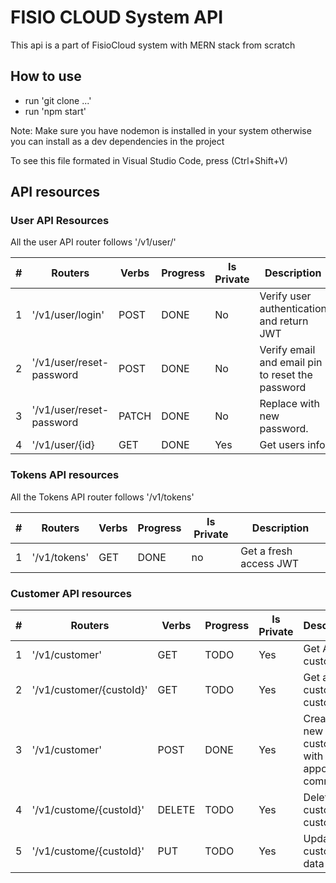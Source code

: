 # FISIO CLOUD System API
 
This api is a part of FisioCloud system with MERN stack from scratch
 
## How to use
 
- run 'git clone ...'
- run 'npm start'
 
Note: Make sure you have nodemon is installed in your system otherwise you can install as a dev dependencies in the project

To see this file formated in Visual Studio Code, press (Ctrl+Shift+V)
 
## API resources
 
### User API Resources
 
All the user API router follows '/v1/user/'
 
| #     | Routers                          | Verbs | Progress | Is Private | Description                                      |
| ----- | -------------------------------- | ----- | -------- | ---------- | ------------------------------------------------ |
| 1     | '/v1/user/login'                 | POST  | DONE     | No         | Verify user authentication and return JWT      |
| 2     | '/v1/user/reset-password         | POST  | DONE     | No         | Verify email and email pin to reset the password |
| 3     | '/v1/user/reset-password         | PATCH | DONE     | No         | Replace with new password.                      |
| 4     | '/v1/user/{id}                   | GET   | DONE     | Yes        | Get users info                                   |
 
### Tokens API resources
 
All the Tokens API router follows '/v1/tokens'
 
| #     | Routers                          | Verbs | Progress | Is Private | Description                                      |
| ----- | -------------------------------- | ----- | -------- | ---------- | ------------------------------------------------ |
| 1     | '/v1/tokens'                     | GET   | DONE     |no          | Get a fresh access JWT              |

### Customer API resources
 
| #     | Routers                          | Verbs | Progress | Is Private | Description                                       |
| ----- | -------------------------------- | ------ | -------- | ---------- | ------------------------------------------------ |
| 1     | '/v1/customer'                 | GET    | TODO     |Yes         | Get All customers         |
| 2     | '/v1/customer/{custoId}'       | GET    | TODO     |Yes         | Get a custoId customer  
| 3     | '/v1/customer'                 | POST   | DONE     |Yes         | Create a new customer with no appo, comm, hist 
| 4     | '/v1/custome/{custoId}'        | DELETE | TODO     |Yes         | Delete a customer custoId
| 5     | '/v1/custome/{custoId}'        | PUT    | TODO     |Yes         | Update customer data 